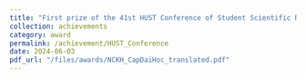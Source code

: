 ```yaml
---
title: "First prize of the 41st HUST Conference of Student Scientific Research"
collection: achievements
category: award
permalink: /achievement/HUST_Conference
date: 2024-06-03
pdf_url: "/files/awards/NCKH_CapDaiHoc_translated.pdf"
---
```


